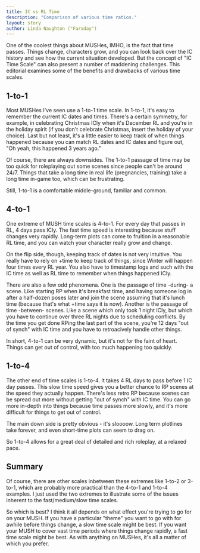 ```yaml
---
title: IC vs RL Time
description: "Comparison of various time ratios."
layout: story
author: Linda Naughton ("Faraday")
---
```


One of the coolest things about MUSHes, IMHO, is the fact that time passes. Things change, characters grow, and you can look back over the IC history and see how the current situation developed. But the concept of "IC Time Scale" can also present a number of maddening challenges. This editorial examines some of the benefits and drawbacks of various time scales.

## 1-to-1

Most MUSHes I've seen use a 1-to-1 time scale. In 1-to-1, it's easy to remember the current IC dates and times. There's a certain symmetry, for example, in celebrating Christmas ICly when it's December RL and you're in the holiday spirit (if you don't celebrate Christmas, insert the holiday of your choice). Last but not least, it's a little easier to keep track of when things happened because you can match RL dates and IC dates and figure out, "Oh yeah, this happened 3 years ago."

Of course, there are always downsides. The 1-to-1 passage of time may be too quick for roleplaying out some scenes since people can't be around 24/7.  Things that take a long time in real life (pregnancies, training) take a long time in-game too, which can be frustrating.

Still, 1-to-1 is a comfortable middle-ground, familiar and common.

## 4-to-1

One extreme of MUSH time scales is 4-to-1. For every day that passes in RL, 4 days pass ICly. The fast time speed is interesting because stuff changes very rapidly. Long-term plots can come to fruition in a reasonable RL time, and you can watch your character really grow and change.

On the flip side, though, keeping track of dates is not very intuitive. You really have to rely on +time to keep track of things, since Winter will happen four times every RL year. You also have to timestamp logs and such with the IC time as well as RL time to remember when things happened ICly.

There are also a few odd phenomena. One is the passage of time -during- a scene. Like starting RP when it's breakfast time, and having someone log in after a half-dozen poses later and join the scene assuming that it's lunch time (because that's what +time says it is now). Another is the passage of time -between- scenes. Like a scene which only took 1 night ICly, but which you have to continue over three RL nights due to scheduling conflicts. By the time you get done RPing the last part of the scene, you're 12 days "out of synch" with IC time and you have to retroacively handle other things.

In short, 4-to-1 can be very dynamic, but it's not for the faint of heart. Things can get out of control, with too much happening too quickly.

## 1-to-4

The other end of time scales is 1-to-4. It takes 4 RL days to pass before 1 IC day passes. This slow time speed gives you a better chance to RP scenes at the speed they actually happen. There's less retro RP because scenes can be spread out more without getting "out of synch" with IC time. You can go more in-depth into things because time passes more slowly, and it's more difficult for things to get out of control.

The main down side is pretty obvious - it's sloooow. Long term plotlines take forever, and even short-time plots can seem to drag on.

So 1-to-4 allows for a great deal of detailed and rich roleplay, at a relaxed pace.

## Summary 

Of course, there are other scales inbetween these extremes like 1-to-2 or 3-to-1, which are probably more practical than the 4-to-1 and 1-to-4 examples. I just used the two extremes to illustrate some of the issues inherent to the fast/medium/slow time scales.

So which is best? I think it all depends on what effect you're trying to go for on your MUSH. If you have a particular "theme" you want to go with for awhile before things change, a slow time scale might be best. If you want your MUSH to cover vast time periods where things change rapidly, a fast time scale might be best. As with anything on MUSHes, it's all a matter of which you prefer.